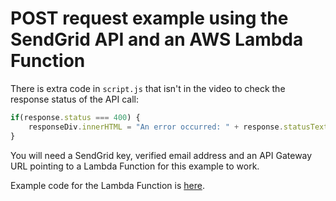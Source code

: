 # POST request example using the SendGrid API and an AWS Lambda Function

There is extra code in `script.js` that isn't in the video to check the response status of the API call:

```js
if(response.status === 400) {
    responseDiv.innerHTML = "An error occurred: " + response.statusText;
}
```

You will need a SendGrid key, verified email address and an API Gateway URL pointing to a Lambda Function for this example to work.

Example code for the Lambda Function is [here](https://github.com/javascript-repositories/video-call-sendgrid-lambda-function).